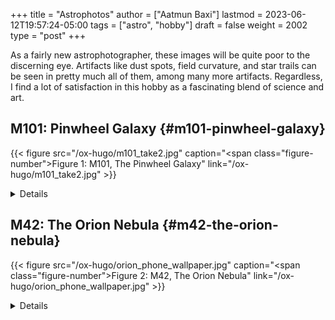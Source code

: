 +++
title = "Astrophotos"
author = ["Aatmun Baxi"]
lastmod = 2023-06-12T19:57:24-05:00
tags = ["astro", "hobby"]
draft = false
weight = 2002
type = "post"
+++

As a fairly new astrophotographer, these images will be quite poor to the discerning eye. Artifacts like dust spots, field curvature, and star trails can be seen in pretty much all of them, among many more artifacts. Regardless, I find a lot of satisfaction in this hobby as a fascinating blend of science and art.


## M101: Pinwheel Galaxy {#m101-pinwheel-galaxy}

<a id="figure--m101"></a>

{{< figure src="/ox-hugo/m101_take2.jpg" caption="<span class=\"figure-number\">Figure 1: </span>M101, The Pinwheel Galaxy" link="/ox-hugo/m101_take2.jpg" >}}

<details>
<summary>Details</summary>
<div class="details">

It&rsquo;s been a while since I took this image, but I belive it total around 3 hours of integration
</div>
</details>


## M42: The Orion Nebula {#m42-the-orion-nebula}

<a id="figure--m42"></a>

{{< figure src="/ox-hugo/orion_phone_wallpaper.jpg" caption="<span class=\"figure-number\">Figure 2: </span>M42, The Orion Nebula" link="/ox-hugo/orion_phone_wallpaper.jpg" >}}

<details>
<summary>Details</summary>
<div class="details">

This image was processed from my first ever outing doing astrophotography. It totals around 12 minutes of integration from the Bortle 1 sky around the McDonald Observatory. Weather prevented any more data collection, but I&rsquo;m still surprised at how much I was able to get out of it. By contrast my [image of M101](#m101-pinwheel-galaxy) was taken from a very light-polluted Bortle 8 sky, and that image was 3 hours of integration. This image always surprises me at how much better it is to image under dark skies.

The uneven illumination on the bottom left of the image is due to a strange reflection pattern on an IR cut filter I have for my camera. It&rsquo;s not present in other images because I imaged those without the filter.
</div>
</details>
